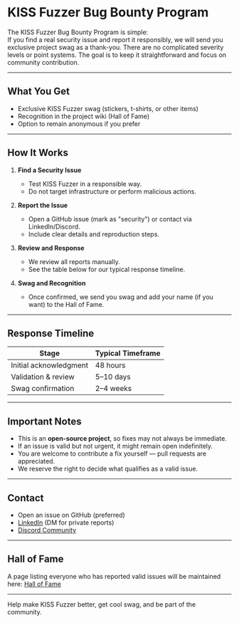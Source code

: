# KISS Fuzzer Bug Bounty Program

The KISS Fuzzer Bug Bounty Program is simple:  
If you find a real security issue and report it responsibly, we will send you exclusive project swag as a thank-you. There are no complicated severity levels or point systems. The goal is to keep it straightforward and focus on community contribution.

---

## What You Get

- Exclusive KISS Fuzzer swag (stickers, t-shirts, or other items)  
- Recognition in the project wiki (Hall of Fame)  
- Option to remain anonymous if you prefer  

---

## How It Works

1. **Find a Security Issue**  
   - Test KISS Fuzzer in a responsible way.  
   - Do not target infrastructure or perform malicious actions.  

2. **Report the Issue**  
   - Open a GitHub issue (mark as "security") or contact via LinkedIn/Discord.  
   - Include clear details and reproduction steps.  

3. **Review and Response**  
   - We review all reports manually.  
   - See the table below for our typical response timeline.  

4. **Swag and Recognition**  
   - Once confirmed, we send you swag and add your name (if you want) to the Hall of Fame.  

---

## Response Timeline

| Stage                | Typical Timeframe |
|----------------------|-------------------|
| Initial acknowledgment | 48 hours          |
| Validation & review    | 5–10 days         |
| Swag confirmation      | 2–4 weeks         |

---

## Important Notes

- This is an **open-source project**, so fixes may not always be immediate.  
- If an issue is valid but not urgent, it might remain open indefinitely.  
- You are welcome to contribute a fix yourself — pull requests are appreciated.  
- We reserve the right to decide what qualifies as a valid issue.  

---

## Contact

- Open an issue on GitHub (preferred)  
- [LinkedIn](https://linkedin.com/in/seedon) (DM for private reports)  
- [Discord Community](https://discord.gg/kiss-fuzzer-security)  

---

## Hall of Fame

A page listing everyone who has reported valid issues will be maintained here: [Hall of Fame](Hall-of-Fame)  

---

Help make KISS Fuzzer better, get cool swag, and be part of the community.

